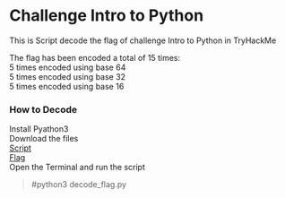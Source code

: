 <h1>Challenge Intro to Python</h1>
This is Script decode the flag of challenge Intro to Python in TryHackMe

The flag has been encoded a total of 15 times: 
<br>5 times encoded using base 64 
<br>5 times encoded using base 32
<br>5 times encoded using base 16

<h3>How to Decode</h3>

Install Pyathon3
<br>Download the files
<br/>[Script](https://github.com/Gleydstone/tryHackMe/blob/main/IntroToPython/decode_flag.py)
<br/>[Flag](https://github.com/Gleydstone/tryHackMe/blob/main/IntroToPython/encodedflag.txt)
<br>Open the Terminal and run the script
<br> <blockquote>#python3 decode_flag.py

